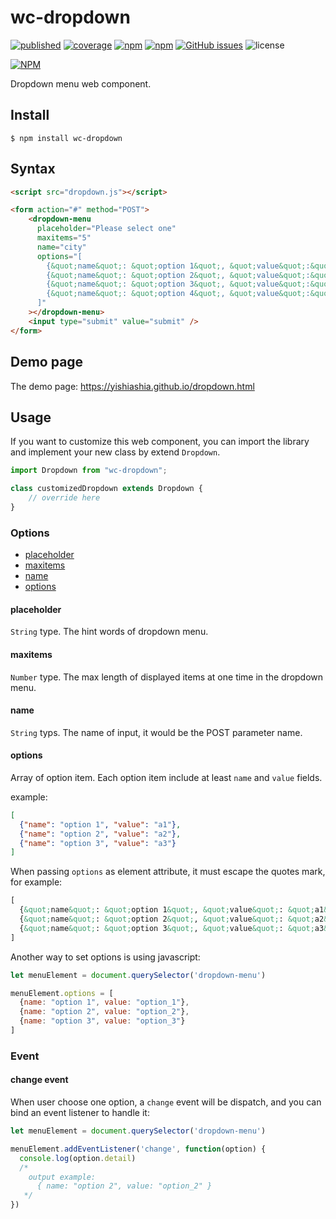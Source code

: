 # wc-dropdown

[![published][wc-image]][wc-url]
[![coverage][coverage-image]][coverage-url]
[![npm](https://img.shields.io/npm/v/wc-dropdown.svg?style=flat-square)](https://www.npmjs.com/package/wc-dropdown)
[![npm](https://img.shields.io/npm/dm/wc-dropdown.svg?style=flat-square)](https://www.npmjs.com/package/wc-dropdown)
[![GitHub issues](https://img.shields.io/github/issues/yishiashia/wc-dropdown.svg?style=flat-square)](https://github.com/yishiashia/wc-dropdown/issues)
![license](https://img.shields.io/npm/l/wc-dropdown.svg?style=flat-square)

[![NPM](https://nodei.co/npm/wc-dropdown.png?mini=true)](https://www.npmjs.com/package/wc-dropdown)

Dropdown menu web component.


## Install

    $ npm install wc-dropdown

## Syntax

```html
<script src="dropdown.js"></script>

<form action="#" method="POST">
    <dropdown-menu
      placeholder="Please select one"
      maxitems="5"
      name="city"
      options="[
        {&quot;name&quot;: &quot;option 1&quot;, &quot;value&quot;:&quot;A01&quot;},
        {&quot;name&quot;: &quot;option 2&quot;, &quot;value&quot;:&quot;A02&quot;},
        {&quot;name&quot;: &quot;option 3&quot;, &quot;value&quot;:&quot;A03&quot;},
        {&quot;name&quot;: &quot;option 4&quot;, &quot;value&quot;:&quot;A04&quot;}
      ]"
    ></dropdown-menu>
    <input type="submit" value="submit" />
</form>
```

## Demo page
The demo page: https://yishiashia.github.io/dropdown.html
## Usage

If you want to customize this web component, you can import the library and
implement your new class by extend `Dropdown`.

```js
import Dropdown from "wc-dropdown";

class customizedDropdown extends Dropdown {
    // override here
}

```

### Options
 - [placeholder](#placeholder)
 - [maxitems](#maxitems)
 - [name](#name)
 - [options](#options-1)

#### placeholder
`String` type. The hint words of dropdown menu.

#### maxitems
`Number` type. The max length of displayed items at one time in the dropdown menu.

#### name
`String` typs. The name of input, it would be the POST parameter name.

#### options
Array of option item. Each option item include at least `name` and `value` fields.

example:
```json
[
  {"name": "option 1", "value": "a1"},
  {"name": "option 2", "value": "a2"},
  {"name": "option 3", "value": "a3"}
]
```

When passing `options` as element attribute, it must escape the quotes mark, for example:

```html
[
  {&quot;name&quot;: &quot;option 1&quot;, &quot;value&quot;: &quot;a1&quot;},
  {&quot;name&quot;: &quot;option 2&quot;, &quot;value&quot;: &quot;a2&quot;},
  {&quot;name&quot;: &quot;option 3&quot;, &quot;value&quot;: &quot;a3&quot;}
]
```

Another way to set options is using javascript:
```js
let menuElement = document.querySelector('dropdown-menu')

menuElement.options = [
  {name: "option 1", value: "option_1"},
  {name: "option 2", value: "option_2"},
  {name: "option 3", value: "option_3"}
]
```

### Event

#### change event
When user choose one option, a `change` event will be dispatch, and you can bind an event listener to handle it:

```js
let menuElement = document.querySelector('dropdown-menu')

menuElement.addEventListener('change', function(option) {
  console.log(option.detail)
  /*
    output example:
      { name: "option 2", value: "option_2" }
   */
})
```

[wc-image]: https://img.shields.io/badge/webcomponents.org-published-blue.svg?style=flat-square
[wc-url]: https://www.webcomponents.org/element/wc-dropdown

[coverage-image]: https://img.shields.io/endpoint?style=flat-square&url=https%3A%2F%2Fgist.githubusercontent.com%2Fyishiashia%2Fdee60aefdce58a7559baeb7c5deb3a8b%2Fraw%2Fwc-dropdown__heads_master.json
[coverage-url]: https://gist.githubusercontent.com/yishiashia/dee60aefdce58a7559baeb7c5deb3a8b/raw/wc-dropdown__heads_master.json

[js-image]: https://img.shields.io/badge/ES-6%2B-ff69b4.svg?style=flat-square
[js-url]: https://www.ecma-international.org/ecma-262/6.0/

[ts-image]: https://img.shields.io/badge/TypeScript-^4.7.4-blue?style=flat-square
[ts-url]: https://www.typescriptlang.org/
